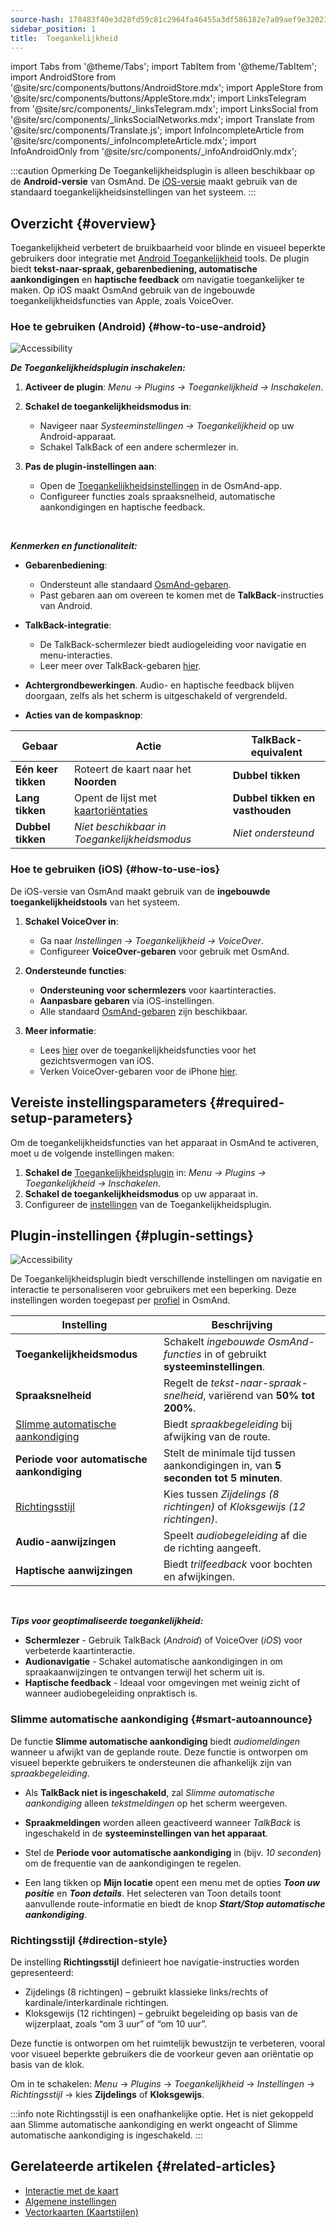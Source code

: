 ```yaml
---
source-hash: 178483f40e3d28fd59c81c2964fa46455a3df586182e7a09aef9e32023d7bd72
sidebar_position: 1
title:  Toegankelijkheid
---
```


import Tabs from '@theme/Tabs';
import TabItem from '@theme/TabItem';
import AndroidStore from '@site/src/components/buttons/AndroidStore.mdx';
import AppleStore from '@site/src/components/buttons/AppleStore.mdx';
import LinksTelegram from '@site/src/components/_linksTelegram.mdx';
import LinksSocial from '@site/src/components/_linksSocialNetworks.mdx';
import Translate from '@site/src/components/Translate.js';
import InfoIncompleteArticle from '@site/src/components/_infoIncompleteArticle.mdx';
import InfoAndroidOnly from '@site/src/components/_infoAndroidOnly.mdx';

:::caution Opmerking
De Toegankelijkheidsplugin is alleen beschikbaar op de **Android-versie** van OsmAnd. De [iOS-versie](#how-to-use-ios) maakt gebruik van de standaard toegankelijkheidsinstellingen van het systeem.
:::

## Overzicht {#overview}

Toegankelijkheid verbetert de bruikbaarheid voor blinde en visueel beperkte gebruikers door integratie met [Android Toegankelijkheid](https://www.android.com/accessibility/) tools. De plugin biedt **tekst-naar-spraak, gebarenbediening, automatische aankondigingen** en **haptische feedback** om navigatie toegankelijker te maken. Op iOS maakt OsmAnd gebruik van de ingebouwde toegankelijkheidsfuncties van Apple, zoals VoiceOver.


### Hoe te gebruiken (Android) {#how-to-use-android}

![Accessibility](@site/static/img/plugins/Accessibility/access_turned_off.png)

***De Toegankelijkheidsplugin inschakelen:***  

1. **Activeer de plugin**: *Menu → Plugins → Toegankelijkheid → Inschakelen*.

2. **Schakel de toegankelijkheidsmodus in**:  
   - Navigeer naar *Systeeminstellingen → Toegankelijkheid* op uw Android-apparaat.
   - Schakel TalkBack of een andere schermlezer in.

3. **Pas de plugin-instellingen aan**:  
   - Open de [Toegankelijkheidsinstellingen](#plugin-settings) in de OsmAnd-app.
   - Configureer functies zoals spraaksnelheid, automatische aankondigingen en haptische feedback.

<br/>

***Kenmerken en functionaliteit:***

- **Gebarenbediening**:
   - Ondersteunt alle standaard [OsmAnd-gebaren](../map/interact-with-map.md#gestures).
   - Past gebaren aan om overeen te komen met de **TalkBack**-instructies van Android.

- **TalkBack-integratie**:
   - De TalkBack-schermlezer biedt audiogeleiding voor navigatie en menu-interacties.
   - Leer meer over TalkBack-gebaren [hier](https://support.google.com/accessibility/android/answer/6151827?hl=en&ref_topic=10601570#zippy=%2Cother%2Cbasic-navigation).

- **Achtergrondbewerkingen**. Audio- en haptische feedback blijven doorgaan, zelfs als het scherm is uitgeschakeld of vergrendeld.

- **Acties van de kompasknop**:

| Gebaar | Actie | TalkBack-equivalent |
|-----|-----|-----|
| **Eén keer tikken** | Roteert de kaart naar het **Noorden** | **Dubbel tikken** |
| **Lang tikken** | Opent de lijst met [kaartoriëntaties](../map/interact-with-map.md#map-orientation-modes) | **Dubbel tikken en vasthouden** |
| **Dubbel tikken** | *Niet beschikbaar in Toegankelijkheidsmodus* | *Niet ondersteund* |


### Hoe te gebruiken (iOS) {#how-to-use-ios}

De iOS-versie van OsmAnd maakt gebruik van de **ingebouwde toegankelijkheidstools** van het systeem.

1. **Schakel VoiceOver in**:
   - Ga naar *Instellingen → Toegankelijkheid → VoiceOver*.
   - Configureer **VoiceOver-gebaren** voor gebruik met OsmAnd.

2. **Ondersteunde functies**:
   - **Ondersteuning voor schermlezers** voor kaartinteracties.
   - **Aanpasbare gebaren** via iOS-instellingen.
   - Alle standaard [OsmAnd-gebaren](../map/interact-with-map.md#gestures) zijn beschikbaar.

3. **Meer informatie**:
   - Lees [hier](https://www.apple.com/accessibility/vision/) over de toegankelijkheidsfuncties voor het gezichtsvermogen van iOS.
   - Verken VoiceOver-gebaren voor de iPhone [hier](https://support.apple.com/en-gb/guide/iphone/iph3e2e2281/ios).


## Vereiste instellingsparameters {#required-setup-parameters}

Om de toegankelijkheidsfuncties van het apparaat in OsmAnd te activeren, moet u de volgende instellingen maken:

1. **Schakel de** [Toegankelijkheidsplugin](../plugins/index.md#enable--disable) in: *Menu → Plugins → Toegankelijkheid → Inschakelen*.  
2. **Schakel de toegankelijkheidsmodus** op uw apparaat in.
3. Configureer de [instellingen](#plugin-settings) van de Toegankelijkheidsplugin.


## Plugin-instellingen {#plugin-settings}

*<Translate android="true" ids="shared_string_menu,plugins_menu_group,shared_string_accessibility,shared_string_settings"/>*

![Accessibility](@site/static/img/plugins/Accessibility/access_.png)  

De Toegankelijkheidsplugin biedt verschillende instellingen om navigatie en interactie te personaliseren voor gebruikers met een beperking. Deze instellingen worden toegepast per [profiel](../personal/profiles.md) in OsmAnd.

| Instelling                   | Beschrijving |  
|---------------------------|-------------|  
| **Toegankelijkheidsmodus**    | Schakelt *ingebouwde OsmAnd-functies* in of gebruikt **systeeminstellingen**. |  
| **Spraaksnelheid**           | Regelt de *tekst-naar-spraak-snelheid*, variërend van **50% tot 200%**. |  
| [Slimme automatische aankondiging](#smart-autoannounce)    | Biedt *spraakbegeleiding* bij afwijking van de route. |  
| **Periode voor automatische aankondiging**   | Stelt de minimale tijd tussen aankondigingen in, van **5 seconden tot 5 minuten**. |  
| [Richtingsstijl](#direction-style)       | Kies tussen *Zijdelings (8 richtingen)* of *Kloksgewijs (12 richtingen)*. |  
| **Audio-aanwijzingen**      | Speelt *audiobegeleiding* af die de richting aangeeft. |  
| **Haptische aanwijzingen**     | Biedt *trilfeedback* voor bochten en afwijkingen.|  

<!--
- **Accessibility Mode**. Enable special tools that help people with disabilities interact with the OsmAnd app. There are three modes: *On* - turns on the built-in OsmAnd features, *Off* - turns off all plugin features, and *According to the Android system settings* - turns on Android system settings.

- **Speech rate**. Adjust the speech rate of the text-to-speech, ranging from 50%  to 200%.

- **Smart autoannounce**. If enabled, you will receive voice announcements when you deviate from the set track.

- **Autoannounce period**. This is an automatic announcement of the direction and distance to your destination. You can select a minimal time between announcements, ranging from 5 seconds to 5 minutes.

- **Direction style**. Choose how the OsmAnd app will notify you about directions. *Sidewise* - indicates the direction to the sides of the world (8 directions), *Clockwise* - indicates directions oriented to the clock face (12 directions).

- **Audio directions**. Provides feedback when navigating by indicating the direction to the target point with sound.

- **Haptic directions**. This setting provides haptic feedback when navigating. The vibration indicates the direction to the target point and deviations from the path.
-->

<br/>

***Tips voor geoptimaliseerde toegankelijkheid:***

- **Schermlezer** - Gebruik TalkBack (*Android*) of VoiceOver (*iOS*) voor verbeterde kaartinteractie.
- **Audionavigatie** - Schakel automatische aankondigingen in om spraakaanwijzingen te ontvangen terwijl het scherm uit is.
- **Haptische feedback** - Ideaal voor omgevingen met weinig zicht of wanneer audiobegeleiding onpraktisch is.


### Slimme automatische aankondiging {#smart-autoannounce}

De functie **Slimme automatische aankondiging** biedt *audiomeldingen* wanneer u afwijkt van de geplande route. Deze functie is ontworpen om visueel beperkte gebruikers te ondersteunen die afhankelijk zijn van *spraakbegeleiding*.  

- Als **TalkBack niet is ingeschakeld**, zal *Slimme automatische aankondiging* alleen *tekstmeldingen* op het scherm weergeven.  

- **Spraakmeldingen** worden alleen geactiveerd wanneer *TalkBack* is ingeschakeld in de **systeeminstellingen van het apparaat**.  

- Stel de **Periode voor automatische aankondiging** in (bijv. *10 seconden*) om de frequentie van de aankondigingen te regelen.

- Een lang tikken op **Mijn locatie** opent een menu met de opties ***Toon uw positie*** en ***Toon details***. Het selecteren van Toon details toont aanvullende route-informatie en biedt de knop ***Start/Stop automatische aankondiging***.


### Richtingsstijl {#direction-style}

De instelling **Richtingsstijl** definieert hoe navigatie-instructies worden gepresenteerd:

- Zijdelings (8 richtingen) – gebruikt klassieke links/rechts of kardinale/interkardinale richtingen.
- Kloksgewijs (12 richtingen) – gebruikt begeleiding op basis van de wijzerplaat, zoals “om 3 uur” of “om 10 uur”.

Deze functie is ontworpen om het ruimtelijk bewustzijn te verbeteren, vooral voor visueel beperkte gebruikers die de voorkeur geven aan oriëntatie op basis van de klok.

Om in te schakelen:
*Menu* → *Plugins* → *Toegankelijkheid* → *Instellingen* → *Richtingsstijl* → kies **Zijdelings** of **Kloksgewijs**.

:::info note
Richtingsstijl is een onafhankelijke optie. Het is niet gekoppeld aan Slimme automatische aankondiging en werkt ongeacht of Slimme automatische aankondiging is ingeschakeld.
:::

## Gerelateerde artikelen {#related-articles}

- [Interactie met de kaart](../../user/map/interact-with-map.md)
- [Algemene instellingen](../../user/personal/global-settings.md)
- [Vectorkaarten (Kaartstijlen)](../../user/map/vector-maps.md)